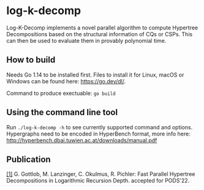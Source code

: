 # log-k-decomp
Log-K-Decomp implements a novel parallel algorithm to compute Hypertree Decompositions based on the structural information of CQs or CSPs. This can then be used to evaluate them in provably polynomial time.


## How to build 
Needs Go 1.14 to be installed first. Files to install it for Linux, macOS or Windows can be found here: <https://go.dev/dl/>. 

Command to produce exectuable: `go build` 

## Using the command line tool
Run `./log-k-decomp -h` to see currently supported command and options. Hypergraphs need to be encoded in HyperBench format, more info here: <http://hyperbench.dbai.tuwien.ac.at/downloads/manual.pdf>


## Publication

[[1]](https://arxiv.org/abs/2104.13793) G. Gottlob, M. Lanzinger, C. Okulmus, R. Pichler: Fast Parallel Hypertree Decompositions in Logarithmic Recursion Depth. accepted for PODS'22.
